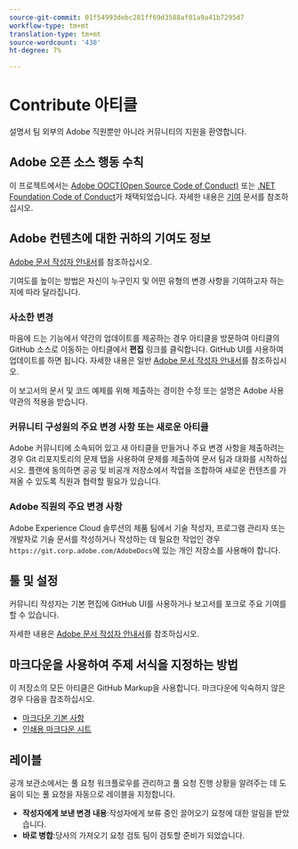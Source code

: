 ```yaml
---
source-git-commit: 01f54993debc281ff69d3588af01a9a41b7295d7
workflow-type: tm+mt
translation-type: tm+mt
source-wordcount: '430'
ht-degree: 7%

---
```

# Contribute 아티클

설명서 팀 외부의 Adobe 직원뿐만 아니라 커뮤니티의 지원을 환영합니다.

## Adobe 오픈 소스 행동 수칙

이 프로젝트에서는 [Adobe OOCT(Open Source Code of Conduct)](code-of-conduct.md) 또는 [.NET Foundation Code of Conduct](https://dotnetfoundation.org/code-of-conduct)가 채택되었습니다. 자세한 내용은 [기여](contributing.md) 문서를 참조하십시오.

## Adobe 컨텐츠에 대한 귀하의 기여도 정보

[Adobe 문서 작성자 안내서](https://docs.adobe.com/content/help/en/contributor/contributor-guide/introduction.html)를 참조하십시오.

기여도를 높이는 방법은 자신이 누구인지 및 어떤 유형의 변경 사항을 기여하고자 하는지에 따라 달라집니다.

### 사소한 변경

마음에 드는 기능에서 약간의 업데이트를 제공하는 경우 아티클을 방문하여 아티클의 GitHub 소스로 이동하는 아티클에서 **편집** 링크를 클릭합니다. GitHub UI를 사용하여 업데이트를 하면 됩니다. 자세한 내용은 일반 [Adobe 문서 작성자 안내서](https://docs.adobe.com/content/help/en/contributor/contributor-guide/introduction.html)를 참조하십시오.

이 보고서의 문서 및 코드 예제를 위해 제출하는 경미한 수정 또는 설명은 Adobe 사용 약관의 적용을 받습니다.

### 커뮤니티 구성원의 주요 변경 사항 또는 새로운 아티클

Adobe 커뮤니티에 소속되어 있고 새 아티클을 만들거나 주요 변경 사항을 제출하려는 경우 Git 리포지토리의 문제 탭을 사용하여 문제를 제출하여 문서 팀과 대화를 시작하십시오. 플랜에 동의하면 공공 및 비공개 저장소에서 작업을 조합하여 새로운 컨텐츠를 가져올 수 있도록 직원과 협력할 필요가 있습니다.

<!--
If you submit a pull request with significant changes to documentation and code examples, you'll see a message in the pull request asking you to submit an online contribution license agreement (CLA). We need you to complete the online form before we can review your pull request.
-->

### Adobe 직원의 주요 변경 사항

Adobe Experience Cloud 솔루션의 제품 팀에서 기술 작성자, 프로그램 관리자 또는 개발자로 기술 문서를 작성하거나 작성하는 데 필요한 작업인 경우 `https://git.corp.adobe.com/AdobeDocs`에 있는 개인 저장소를 사용해야 합니다.

<!--Employees from other parts of the Adobe world should use the public repo for minor updates.-->

## 툴 및 설정

커뮤니티 작성자는 기본 편집에 GitHub UI를 사용하거나 보고서를 포크로 주요 기여를 할 수 있습니다.

자세한 내용은 [Adobe 문서 작성자 안내서](https://docs.adobe.com/content/help/en/contributor/contributor-guide/introduction.html)를 참조하십시오.

## 마크다운을 사용하여 주제 서식을 지정하는 방법

이 저장소의 모든 아티클은 GitHub Markup을 사용합니다. 마크다운에 익숙하지 않은 경우 다음을 참조하십시오.

* [마크다운 기본 사항](https://help.github.com/articles/getting-started-with-writing-and-formatting-on-github/)
* [인쇄용 마크다운 시트](https://guides.github.com/pdfs/markdown-cheatsheet-online.pdf)

## 레이블

공개 보관소에서는 풀 요청 워크플로우를 관리하고 풀 요청 진행 상황을 알려주는 데 도움이 되는 풀 요청을 자동으로 레이블을 지정합니다.

* **작성자에게 보낸 변경 내용**:작성자에게 보류 중인 끌어오기 요청에 대한 알림을 받았습니다.
* **바로 병합**:당사의 가져오기 요청 검토 팀이 검토할 준비가 되었습니다.
